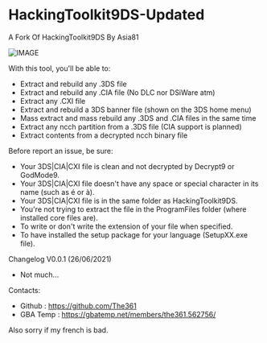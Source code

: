 # HackingToolkit9DS-Updated
A Fork Of HackingToolkit9DS By Asia81

![IMAGE](http://nsa39.casimages.com/img/2018/02/20/180220062531406418.png)

With this tool, you'll be able to:
- Extract and rebuild any .3DS file
- Extract and rebuild any .CIA file (No DLC nor DSiWare atm)
- Extract any .CXI file
- Extract and rebuild a 3DS banner file (shown on the 3DS home menu)
- Mass extract and mass rebuild any .3DS and .CIA files in the same time
- Extract any ncch partition from a .3DS file (CIA support is planned)
- Extract contents from a decrypted ncch binary file

Before report an issue, be sure:
- Your 3DS|CIA|CXI file is clean and not decrypted by Decrypt9 or GodMode9.
- Your 3DS|CIA|CXI file doesn't have any space or special character in its name (such as é or à).
- Your 3DS|CIA|CXI file is in the same folder as HackingToolkit9DS.
- You're not trying to extract the file in the ProgramFiles folder (where installed core files are).
- To write or don't write the extension of your file when specified.
- To have installed the setup package for your language (SetupXX.exe file).

Changelog V0.0.1 (26/06/2021)
- Not much...

Contacts:
- Github : https://github.com/The361
- GBA Temp : https://gbatemp.net/members/the361.562756/

Also sorry if my french is bad.
